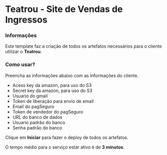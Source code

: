 # Teatrou - Site de Vendas de Ingressos

### Informações

Este template faz a criação de todos os artefatos necessários para o cliente utilizar o **Teatrou**.
 
### Como usar?
 
Preencha as informações abaixo com as informações do cliente.
  
- Acess key da amazon, para uso do S3
- Secret key da amazon, para uso do S3
- Usuario do gmail
- Token de liberação para envio de email
- Email do pagSeguro
- Token de vendedor do pagSeguro
- URL do banco de dados
- Usuario padrão do banco
- Senha padrão do banco

 Clique em **Iniciar** para fazer o deploy de todos os artefatos.

 O tempo médio para o serviço estar ativo é de **3 minutos**. 
